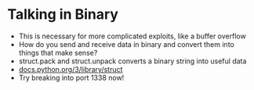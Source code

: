# Talking in Binary

- This is necessary for more complicated exploits, like a buffer overflow
- How do you send and receive data in binary and convert them into things that make sense?
- struct.pack and struct.unpack converts a binary string into useful data
- [docs.python.org/3/library/struct](https://docs.python.org/3/library/struct)
- Try breaking into port 1338 now! 

